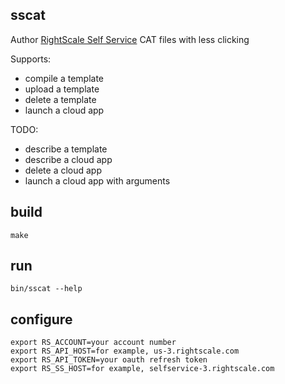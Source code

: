sscat
-----

Author [RightScale Self Service](http://docs.rightscale.com/ss/getting_started) CAT files with less clicking

Supports:

- compile a template
- upload a template
- delete a template
- launch a cloud app

TODO:

- describe a template
- describe a cloud app
- delete a cloud app
- launch a cloud app with arguments

## build

```
make
```

## run

```
bin/sscat --help
```

## configure

```
export RS_ACCOUNT=your account number
export RS_API_HOST=for example, us-3.rightscale.com
export RS_API_TOKEN=your oauth refresh token
export RS_SS_HOST=for example, selfservice-3.rightscale.com
```
